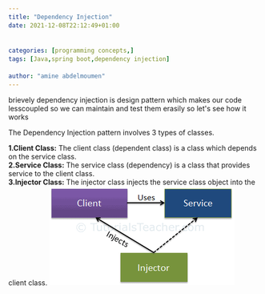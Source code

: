 ```yaml
---
title: "Dependency Injection"
date: 2021-12-08T22:12:49+01:00


categories: [programming concepts,]
tags: [Java,spring boot,dependency injection]

author: "amine abdelmoumen"
---
```

brievely dependency injection is design pattern which makes our code lesscoupled so we can maintain and test them erasily
so let's see how it works

The Dependency Injection pattern involves 3 types of classes.

**1.Client Class:** The client class (dependent class) is a class which depends on the service class.\
**2.Service Class:** The service class (dependency) is a class that provides service to the client class.\
**3.Injector Class:** The injector class injects the service class object into the client class.
    ![demo](/dpi.png)
    



